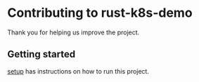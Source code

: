 # Contributing to rust-k8s-demo

Thank you for helping us improve the project.

## Getting started

[setup](../docs/setup.md) has instructions on how to run this project.
